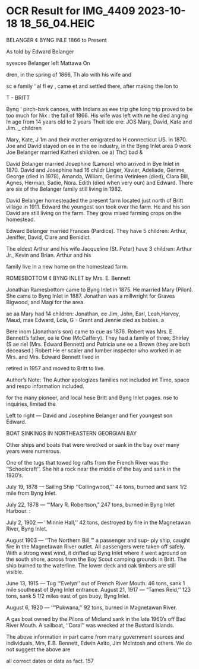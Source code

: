# OCR Result for IMG_4409 2023-10-18 18_56_04.HEIC

BELANGER ¢ BYNG INLE
1866 to Present

As told by Edward Belanger

syexcee Belanger left Mattawa On

dren, in the spring of 1866, Th alo with his wife and

sc e family
‘ al fl ey , came
et and settled there, after making the lon to

T - BRITT

Byng
‘ pirch-bark canoes, with Indians as eee trip
ghe long trip proved to be too much for Nix :
the fall of 1866. His wife was left with ne he died
anging In age from 14 years old to 2 years Theit ide
ere: JOS Mary, David, Kate and Jim. _ children

Mary, Kate, J 1m and their mother emigrated to H
connecticut US. in 1870. Joe and David stayed on ee
in the ee industry, in the Byng Inlet area 0 work
Joe Belanger married Katheri
shildren. oe a) Thc) bad &

David Belanger married Josephine (Lamore) who arrived
in Bye Inlet in 1870. David and Josephine had 16 childr
Linger, Xavier, Adeliade, Gerime, George (died in 1978),
Amanda, William, Gerima Vetinleen (died), Clara Bill,
Agnes, Herman, Sadie, Nora. Edith (died when very oun)
and Edward. There are six of the Belanger family still living
in 1982.

David Belanger homesteaded the present farm located just
north of Britt village in 1911. Edward the youngest son took
over the farm. He and his son David are still living on the
farm. They grow mixed farming crops on the homestead.

Edward Belanger married Frances (Pardice). They have
5 children: Arthur, Jeniffer, David, Clare and Benidict.

The eldest Arthur and his wife Jacqueline (St. Peter) have
3 children: Arthur Jr., Kevin and Brian. Arthur and his

family live in a new home on the homestead farm.

ROMESBOTTOM ¢ BYNG INLET
by Mrs. E. Bennett

Jonathan Ramesbottom came to Byng Inlet in 1875. He
married Mary (Pilon). She came to Byng Inlet in 1887.
Jonathan was a millwright for Graves Bigwood, and
Magi for the area.

ae aa Mary had 14 children: Jonathan, ee
Jim, John, Earl, Leah,Harvey, Maud, mae Edward, Lola,
G - Grant and Jennie died as babies. a

Bere inom (Jonathan’s son) came to cue as
1876. Robert was Mrs. E. Bennett’s father, oa ie One
(McCaffery). They had a family of three; Shirley (S ae
riel (Mrs. Edward Bennett) and Patricia une ee a
Brown (they are both deceased.) Robert He er
scaler and lumber inspector who worked in ae
Mrs. and Mrs. Edward Bennett lived in

retired in 1957 and moved to Britt to live.

Author’s Note:
The Author apologizes
families not included int
Time, space and respo
information included.

for the many pioneer, and local
hese Britt and Byng Inlet pages.
nse to inquiries, limited the

Left to right — David and Josephine Belanger and fier
youngest son Edward.

BOAT SINKINGS IN NORTHEASTERN
GEORGIAN BAY

Other ships and boats that were wrecked or sank in the
bay over many years were numerous.

One of the tugs that towed log rafts from the French River
was the ‘‘Schoolcraft’’. She hit a rock near the middle of
the bay and sank in the 1920’s.

July 19, 1878 — Sailing Ship ‘‘Collingwood,”’ 44 tons,
burned and sank 1/2 mile from Byng Inlet.

July 22, 1878 — “‘Mary R. Robertson,” 247 tons, burned
in Byng Inlet Harbour. :

July 2, 1902 — ‘‘Minnie Hall,’’ 42 tons, destroyed by fire
in the Magnetawan River, Byng Inlet.

August 1903 — ‘‘The Northern Bill,”’ a passenger and sup-
ply ship, caught fire in the Magnetawan River outlet. All
passengers were taken off safely. With a strong west wind,
it drifted up Byng Inlet where it went aground on the south
shore, across from the Boy Scout camping grounds in Britt.
The ship burned to the waterline. The lower deck and oak
timbers are still visible.

June 13, 1915 — Tug ‘“Evelyn’’ out of French River Mouth.
46 tons, sank 1 mile southeast of Byng Inlet entrance.
August 21, 1917 — “Tames Reid,’’ 123 tons, sank 5 1/2
miles east of gas buoy, Byng Inlet.

August 6, 1920 — ‘“‘Pukwana,’’ 92 tons, burned in
Magnetawan River.

A gas boat owned by the Pilons of Midland sank in the
late 1960’s off Bad River Mouth. A sailboat, ‘‘Coral’’ was
wrecked at the Bustard Islands.

The above information in part came from many government
sources and individuals, Mrs, E.B. Bennett, Edwin Aalto,
Jim McIntosh and others. We do not suggest the above are

all correct dates or data as fact.
157

